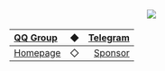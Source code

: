 <div align="center">

<h1>
  <img src="https://capsule-render.vercel.app/api?type=waving&color=timeGradient&height=170&animation=twinkling&fontSize=70&fontAlignY=30&descAlignY=50&text=LLSEDev&desc=STUDENT_2333%27s%20LLSE%20%20Plugins%20Dev%20Group" />
</h1>

| [QQ Group](https://jq.qq.com/?_wv=1027&k=wv5Irmqp) | ◆ | [Telegram](https://t.me/stu2333_home) |
| :- | :-: | -: |
| [Homepage](https://www.lgc2333.top/) | ◇ | [Sponsor](https://afdian.net/a/lgc2333) |

</div>
